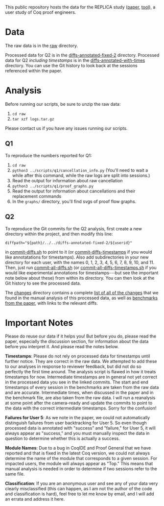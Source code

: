 This public repository hosts the data for the REPLICA study ([paper](http://tlringer.github.io/pdf/analytics.pdf), [tool](https://github.com/uwplse/coq-change-analytics)), a user study of Coq proof engineers.

# Data

The raw data is in the [raw](/raw) directory.

Processed data for Q2 is in the [diffs-annotated-fixed-2](/diffs-annotated-fixed-2)
directory. Processed data for Q2 _including timestamps_ is in the
[diffs-annotated-with-times](/diffs-annotated-with-times) directory.
You can use the Git history to look back at the sessions referenced 
within the paper.

# Analysis

Before running our scripts, be sure to unzip the raw data:

1. `cd raw`
2. `tar xzf logs.tar.gz`

Please contact us if you have any issues running our scripts.

## Q1

To reproduce the numbers reported for Q1:

1. `cd raw`
2. `python3 ../scripts/q1/cancellation_info.py`
(You'll need to wait a while after this command, while the raw logs are split into sessions.)
3. Read the output for information about raw cancellation
4. `python3 ../scripts/q1/proof_graphs.py`
5. Read the output for information about cancellations and their replacement commands
6. In the `graphs/` directory, you'll find svgs of proof flow graphs.

## Q2

To reproduce the Git commits for the Q2 analysis, first create a new directory
within the project, and then modify this line:

```
diffpath="${path}/../../diffs-annotated-fixed-2/${userid}"
```

in [commit-diffs.sh](/scripts/q2/commit-diffs.sh) to point to it
(or [commit-diffs-timestamps](/scripts/q2/commit-diffs-timestamps) if you
would like annotatations for timestamps).
Also add subdirectories in your new directory for each user, with the names
0, 1, 2, 3, 4, 5, 6, 7, 8, 9, 10, and 11.
Then, just run [commit-all-diffs.sh](/scripts/q2/commit-all-diffs.sh)
(or [commit-all-diffs-timestamps.sh](/scripts/q2/commit-all-diffs-timestamps.sh)
if you would like experimental annotations for timestamps---but see the important
note below about these)
from within its directory. You can then look at the Git history
to see the processed data.

The [changes](/changes) directory contains a complete
[list of all of the changes](/changes/all-changes.md)
that we found in the manual analysis of this processed data, as well as
[benchmarks from the paper](/changes/benchmarks.md), with links to the relevant diffs.

# Important Notes

Please do reuse our data if it helps you!
But before you do, please read the paper, especially the discussion section, 
for information about the data before you interpret it.
And please read the notes below.

**Timestamps**:
Please
do not rely on processed data for timestamps until further notice.
They are correct in the raw data.
We attempted to add these to our analyses in response to reviewer
feedback, but did not do so perfectly the first time around.
The analysis script is flawed in how it treats timestamps for now. 
Intermediate timestamps are in general not yet correct in 
the processed data you see in the linked commits. The start and end timestamps of every session in the benchmarks
are taken from the raw data and are accurate.
Intermediate times, when discussed in the paper and in the benchmark file,
are also taken from the raw data.
I will run a reanalysis at some point after the camera-ready
and update the commits to point to the data with the correct
intermediate timestamps. Sorry for the confusion!

**Failures for User 5**: As we note in the paper, we could not automatically 
distinguish failures from user backtracking for User 5.
So even though processed data is annotated with "success" and "failure," 
for User 5, it will always appear as "success," and you must manually inspect the
data in question to determine whether this is actually a success.

**Module Names**: Due to a bug in CoqIDE and Proof General that we have reported and that
is fixed in the latest Coq version, we could not always determine the name of the
module that corresponds to a given session. For impacted users, the module will
always appear as "Top." This means that manual analysis is needed in order to determine
if two sessions refer to the same file.

**Classification**:
If you are an anonymous user and see any of your data very clearly
misclassified (this can happen, as I am not the author of the code and classification
is hard), feel free to let me know by email, and I will add an errata
and address it here.

